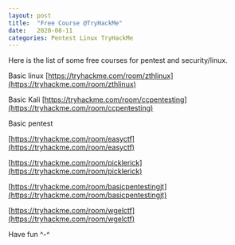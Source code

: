 ```yaml
---
layout: post
title:  "Free Course @TryHackMe"
date:   2020-08-11
categories: Pentest Linux TryHackMe
---
```


Here is the list of some free courses for pentest and security/linux.

Basic linux
[https://tryhackme.com/room/zthlinux](https://tryhackme.com/room/zthlinux)

Basic Kali
[https://tryhackme.com/room/ccpentesting](https://tryhackme.com/room/ccpentesting)

Basic pentest

[https://tryhackme.com/room/easyctf](https://tryhackme.com/room/easyctf)

[https://tryhackme.com/room/picklerick](https://tryhackme.com/room/picklerick)

[https://tryhackme.com/room/basicpentestingjt](https://tryhackme.com/room/basicpentestingjt)

[https://tryhackme.com/room/wgelctf](https://tryhackme.com/room/wgelctf)


Have fun ^-^
